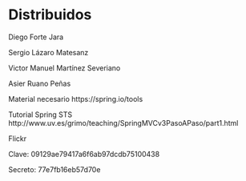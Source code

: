# Distribuidos

Diego Forte Jara <p>
Sergio Lázaro Matesanz <p>
Victor Manuel Martínez Severiano <p>
Asier Ruano Peñas <p>
<p> <p>
Material necesario https://spring.io/tools <p>
Tutorial Spring STS http://www.uv.es/grimo/teaching/SpringMVCv3PasoAPaso/part1.html <p>
<p>
Flickr <p>
Clave: 09129ae79417a6f6ab97dcdb75100438 <p>
Secreto: 77e7fb16eb57d70e



